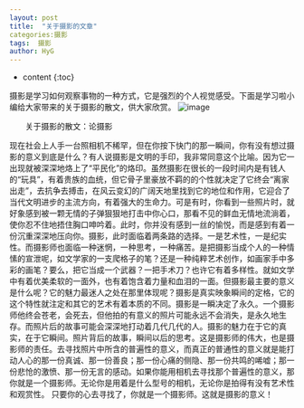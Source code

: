 ```yaml
---
layout: post
title:  "关于摄影的文章"
categories:摄影
tags:  摄影
author: HyG
---
```


* content
{:toc}

摄影是学习如何观察事物的一种方式，它是强烈的个人视觉感受。下面是学习啦小编给大家带来的关于摄影的散文，供大家欣赏。
![image](https://github.com/lanhua123/lanhua123.github.io/raw/master/1.jpg)


　　关于摄影的散文：论摄影
　　
  
  
  
  
  
  
  
  
  
  
  
  
  
  
  
  
  
  
  
  
  
  
  
  
  现在社会上人手一台照相机不稀罕，但在你按下快门的那一瞬间，你有没有想过摄影的意义到底是什么？有人说摄影是文明的手印，我非常同意这个比喻。因为它一出现就被深深地烙上了“平民化”的烙印。虽然摄影在很长的一段时间内是有钱人的“玩具”，有着贵族的血统，但它骨子里豪放不羁的的个性就决定了它终会“离家出走”，去抗争去搏击，在风云变幻的广阔天地里找到它的地位和作用，它迎合了当代文明进步的主流方向，有着强大的生命力。可是有时，你看到一些照片时，就好象感到被一颗无情的子弹狠狠地打击中你心口，那看不见的鲜血无情地流淌着，使你忍不住地捂住胸口呻吟着。此时，你并没有感到一丝的愉悦，而是感到有着一份沉重深深地压向你。摄影，此时面临着两条路的选择。一是艺术性，一是纪实性。而摄影师也面临一种迷惘，一种思考，一种痛苦。是把摄影当成个人的一种情愫的宣泄呢，如文学家的一支爬格子的笔？还是一种纯粹艺术创作，如画家手中多彩的画笔？要么，把它当成一个武器？一把手术刀？也许它有着多样性。就如文学中有着优美柔软的一面外，也有着饱含着力量和血泪的一面。但摄影最主要的意义是什么呢？它的魅力最迷人之处在那里体现呢？摄影是真实映象瞬间的定格，它的这个特性就注定和其它的艺术有着本质的不同。摄影是一瞬决定了永久。一个摄影师他终会苍老，会死去，但他拍的有意义的照片可能永远不会消失，是永久地生存。而照片后的故事可能会深深地打动着几代几代的人。摄影的魅力在于它的真实，在于它瞬间。照片背后的故事，瞬间以后的思考。这是摄影师的伟大，也是摄影师的责任。去寻找照片中所含的普遍性的意义，而真正的普通性的意义就是能打动人心的那一份真诚、那一份善良；那一份心痛的侧隐、那一份共鸣的唏嘘；那一份悲怆的激愤、那一份无言的感动。如果你能用相机去寻找那个普遍性的意义，那你就是一个摄影师。无论你是用着是什么型号的相机，无论你是拍得有没有艺术性和观赏性。 只要你的心去寻找了，你就是一个摄影师。这就是摄影的意义！
  
  
  
  
  
  
     
